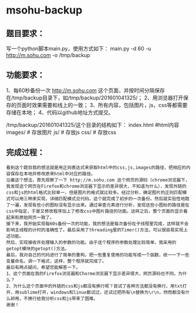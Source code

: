 # msohu-backup
题目要求：
------
写一个python脚本main.py，使用方式如下：
main.py -d 60 -u http://m.sohu.com -o /tmp/backup 

功能要求：
------
1、每60秒备份一次 http://m.sohu.com 这个页面，并按时间分隔保存在/tmp/backup目录下，如/tmp/backup/201601041325/；
2、用浏览器打开保存的页面时效果需要和线上的一致；
3、所有内容，包括图片，js，css等都需要存储在本地；
4、代码以github地址方式提交。

/tmp/backup/201601041325/这个目录的结构如下：
index.html  #html内容
images/  # 存放图片
js/  # 存放js
css/  # 存放css

完成过程：
------
    看到这个题目我的想法就是用正则表达式来获取html中的css,js,images的路径，把相应的内容保存在本地并修改原来html中对应的路径。
    沿着这个想法，首先观察了一下 http://m.sohu.com 这个网页的源码（chrome浏览器下，我发现这个网页在Firefox和chrome浏览器下显示的差异很大，不知道为什么），发现外链的css和js的html格式比较单一，但是图片的格式就比较多。经过分析，确定图片的正则匹配模式可以用三种来实现，详细匹配模式见代码。这个就完成了初步的一次备份。然后就实验性地跑了一遍，发现有些小的图标没有显示出来。通过审查元素进行分析，发现这些小图标的路径是在css中指定，于是又修改程序加上了修改css中图片路径的功能。这样之后，整个页面的显示看起来和原始网页一致了。
    接下来，我开始实现每60s备份一次的功能，我的想法是每次备份在子线程里完成，这样就不会影响主线程的计时的准确性了。最后采用了threading里的Timer()方法，可以很容易实现上述功能。
    然后，实现接收并处理输入的参数的功能。由于这个程序的参数处理比较简单，我采用的getopt模块的getopt()方法。
    最后，我对自己的代码进行了简单的重构，把一些重复使用的功能写成一个函数，统一一下一些变量命名，调一下格式，这样，整个程序就完成了。
    最后有两点疑问，希望您能解答一下。
    1、这个页面在我的Firefox浏览器和Chorme浏览器下显示差异很大，网页源码也不同，为什么？
    2、为什么这个页面中的外链的css和js都没有换行呢？尝试了各种方法都没有换行，用txt打开，用sublime打开，windows和linux都试过，还试过把所有\n替换为\r\n，然而都没有什么卵用，不换行给我分析css和js带来了困难。
    谢谢！
